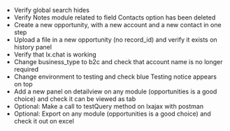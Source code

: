 - Verify global search hides
- Verify Notes module related to field Contacts option has been deleted
- Create a new opportunity, with a new account and a new contact in one step
- Upload a file in a new opportunity (no record_id) and verify it exists on history panel
- Verify that lx.chat is working
- Change business_type to b2c and check that account name is no longer required
- Change environment to testing and check blue Testing notice appears on top
- Add a new panel on detailview on any module (opportunities is a good choice) and check it can be viewed as tab
- Optional: Make a call to testQuery method on lxajax with postman
- Optional: Export on any module (opportunities is a good choice) and check it out on excel
